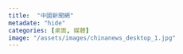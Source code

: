 ```yaml
---
title:  "中國新聞網"
metadate: "hide"
categories: [桌面, 媒體]
image: "/assets/images/chinanews_desktop_1.jpg"
---
```

